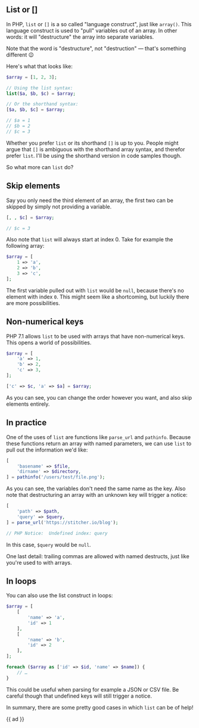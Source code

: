 ## List or []

In PHP, `list` or `[]` is a so called "language construct", just like `array()`. 
This language construct is used to "pull" variables out of an array. 
In other words: it will "destructure" the array into separate variables. 

Note that the word is "destructure", not "destruction" — that's something different 😉

Here's what that looks like:

```php
$array = [1, 2, 3]; 

// Using the list syntax:
list($a, $b, $c) = $array;

// Or the shorthand syntax:
[$a, $b, $c] = $array;

// $a = 1
// $b = 2
// $c = 3
```

Whether you prefer `list` or its shorthand `[]` is up to you. 
People might argue that `[]` is ambiguous with the shorthand array syntax, 
and therefor prefer `list`. 
I'll be using the shorthand version in code samples though.

 So what more can `list` do?

## Skip elements

Say you only need the third element of an array, 
the first two can be skipped by simply not providing a variable.

```php
[, , $c] = $array;

// $c = 3
```

Also note that `list` will always start at index 0.
Take for example the following array:

```php
$array = [
    1 => 'a',
    2 => 'b',
    3 => 'c',
];
```

The first variable pulled out with `list` would be `null`, 
because there's no element with index `0`. 
This might seem like a shortcoming, but luckily there are more possibilities. 

## Non-numerical keys

PHP 7.1 allows `list` to be used with arrays that have non-numerical keys. 
This opens a world of possibilities.

```php
$array = [
    'a' => 1,
    'b' => 2,
    'c' => 3,
];
```

```php
['c' => $c, 'a' => $a] = $array;
```

As you can see, you can change the order however you want, and also skip elements entirely.

## In practice

One of the uses of `list` are functions like `parse_url` and `pathinfo`.
Because these functions return an array with named parameters, 
we can use `list` to pull out the information we'd like:

```php
[
    'basename' => $file,
    'dirname' => $directory,
] = pathinfo('/users/test/file.png');
``` 

As you can see, the variables don't need the same name as the key.
Also note that destructuring an array with an unknown key will trigger a notice:

```php
[
    'path' => $path, 
    'query' => $query,
] = parse_url('https://stitcher.io/blog');

// PHP Notice:  Undefined index: query
```

In this case, `$query` would be `null`.

One last detail: trailing commas are allowed with named destructs, 
just like you're used to with arrays.

## In loops

You can also use the list construct in loops:

```php
$array = [
    [
        'name' => 'a',
        'id' => 1
    ],
    [
        'name' => 'b',
        'id' => 2
    ],
];

foreach ($array as ['id' => $id, 'name' => $name]) {
    // …
}
```

This could be useful when parsing for example a JSON or CSV file. 
Be careful though that undefined keys will still trigger a notice.

In summary, there are some pretty good cases in which `list` can be of help! 

{{ ad }}
